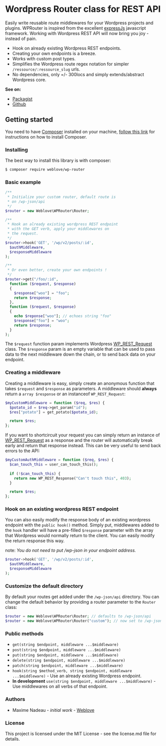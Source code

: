 # Wordpress Router class for REST API
Easily write reusable route middlewares for your Wordpress projects and plugins. WPRouter is inspired from the excellent [expressJs](https://expressjs.com/fr/) javascript framework. Working with Wordpress REST API will now bring you joy - instead of pain.

* Hook on already existing Wordpress REST endpoints.
* Creating your own endpoints is a breeze.
* Works with custom post types.
* Simplifies the Wordpress route regex notation for simpler `/ressource/:ressource_slug` urls.
* No dependencies, only =/- 300locs and simply extends/abstract Wordpress core. 

**See on:**
* [Packagist](https://packagist.org/packages/weblove/wp-router)
* [Github](https://github.com/sudomaxime/wp-router)

## Getting started
You need to have [Composer](https://getcomposer.org/) installed on your machine, [follow this link](https://getcomposer.org/doc/00-intro.md) for instructions on how to install Composer.

### Installing
The best way to install this library is with composer:
```bash
$ composer require weblove/wp-router
```

### Basic example
```php
/**
 * Initialize your custom router, default route is
 * on /wp-json/api
 */
$router = new Weblove\WPRouter\Router;

/**
 * Hook an already existing wordpress REST endpoint
 * with the GET verb, apply your middlewares on
 * the request.
 */
$router->hook('GET', '/wp/v2/posts/:id', 
  $authMiddleware,
  $responseMiddleware
);

/**
 * Or even better, create your own endpoints !
 */
$router->get("/foo/:id", 
  function ($request, $response) 
  { 
    $response["woo"] = "foo";
    return $response;
  }, 
  function ($request, $response) 
  {
    echo $reponse["woo"]; // echoes string "foo" 
    $response["foo"] = "woo";
    return $response;
  }
);
```

The `$request` function param implements Wordpress [WP_REST_Request](https://developer.wordpress.org/reference/classes/wp_rest_request/) class. The `$response` param is an empty variable that can be used to pass data to the next middleware down the chain, or to send back data on your endpoint.

### Creating a middleware
Creating a middleware is easy, simply create an anonymous function that takes `$request` and `$response` as parameters. A middleware should **always** return a `array $response` or an instanceof `WP_REST_Request`:

```php
$myCustomMiddleware = function ($req, $res) {
  $potato_id = $req->get_param("id");
  $res["potato"] = get_potato($potato_id);

  return $res;
};
```

If you want to shortcircuit your request you can simply return an instance of [WP_REST_Request](https://developer.wordpress.org/reference/classes/wp_rest_request/) as a response and the router will automatically break early and return that response instead. This can be very useful to send back errors to the API:

```php
$myCustomAuthMiddleware = function ($req, $res) {
  $can_touch_this = user_can_touch_this();
  
  if (!$can_touch_this) {
    return new WP_REST_Response("Can't touch this", 403);
  }

  return $res;
};
```

### Hook on an existing wordpress REST endpoint
You can also easily modify the response body of an existing wordpress endpoint with the `public hook()` method. Simply put, middlewares added to the `hook` handler will have a pre-filled `$response` parameter with the array that Wordpress would normally return to the client. You can easily modify the return response this way. 

note: *You do not need to put /wp-json in your endpoint address.*

```php
$router->hook('GET', '/wp/v2/posts/:id', 
  $authMiddleware,
  $responseMiddleware
);
```

### Customize the default directory
By default your routes get added under the `/wp-json/api` directory. You can change the default behavior by providing a router parameter to the `Router` class:

```php
$router = new Weblove\WPRouter\Router; // defaults to /wp-json/api
$router = new Weblove\WPRouter\Router("custom"); // now set to /wp-json/custom
```

### Public methods
* `get(string $endpoint, middleware ...$middleware)`
* `post(string $endpoint, middleware ...$middleware)`
* `put(string $endpoint, middleware ...$middleware)`
* `delete(string $endpoint, middleware ...$middleware)`
* `patch(string $endpoint, middleware ...$middleware)`
* `hook(string $method_verb, string $endpoint, middleware ...$middleware)`  - Use an already existing Wordpress endpoint.
* **In development** `use(string $endpoint, middleware ...$middleware)` - Use middlewares on all verbs of that endpoint.

### Authors
* Maxime Nadeau - *initial work* - [Weblove](http://weblove.ca)

### License
This project is licensed under the MIT License - see the license.md file for details.